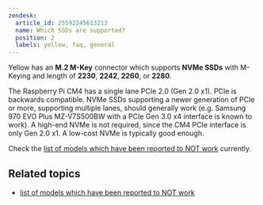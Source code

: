 ```yaml
---
zendesk:
  article_id: 25592245613213
  name: Which SSDs are supported?
  position: 2
  labels: yellow, faq, general
---
```


Yellow has an **M.2 M-Key** connector which supports **NVMe SSDs** with M-Keying and length of **2230**, **2242**, **2260**, or **2280**.

The Raspberry Pi CM4 has a single lane PCIe 2.0 (Gen 2.0 x1). PCIe is backwards compatible.
NVMe SSDs supporting a newer generation of PCIe or more, supporting multiple lanes, should generally work (e.g. Samsung 970 EVO Plus MZ-V7S500BW with a PCIe Gen 3.0 x4 interface is known to work).
A high-end NVMe is not required, since the CM4 PCIe interface is only Gen 2.0 x1.
A low-cost NVMe is typically good enough.

Check the [list of models which have been reported to NOT work](/hc/en-us/articles/25592268332445-Which-SSDs-are-not-supported) currently.

## Related topics

- [list of models which have been reported to NOT work](/hc/en-us/articles/25592268332445-Which-SSDs-are-not-supported)